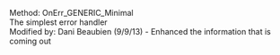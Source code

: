 ﻿   Method: OnErr_GENERIC_Minimal       The simplest error handler     Modified by: Dani Beaubien (9/9/13) - Enhanced the information that is coming out  